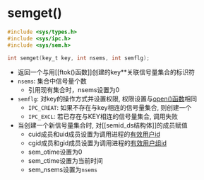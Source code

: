# semget()

```c
#include <sys/types.h>
#include <sys/ipc.h>
#include <sys/sem.h>

int semget(key_t key, int nsems, int semflg);
```

- 返回一个与用[[ftok()函数]]创建的key**关联信号量集合的标识符
- `nsems`: 集合中信号量个数
  - 引用现有集合时，nsems设置为0 
- `semflg`: 对key的操作方式并设置权限,  权限设置与[open()函数](Linux_file_API_fd_open.md)相同
    - `IPC_CREAT`: 如果不存在与key相连的信号量集合, 则创建一个
    - `IPC_EXCL`: 若已存在与KEY相连的信号量集合, 调用失败
- 当创建一个新信号量集合时, 对[[semid_ds结构体]]的成员赋值
  - cuid成员和uid成员设置为调用进程的[有效用户id](Linux_File_ID.md) 
  - cgid成员和gid成员设置为调用进程的[有效用户组id](Linux_File_ID.md) 
  - sem_otime设置为0
  - sem_ctime设置为当前时间
  - sem_nsems设置为`nsems`